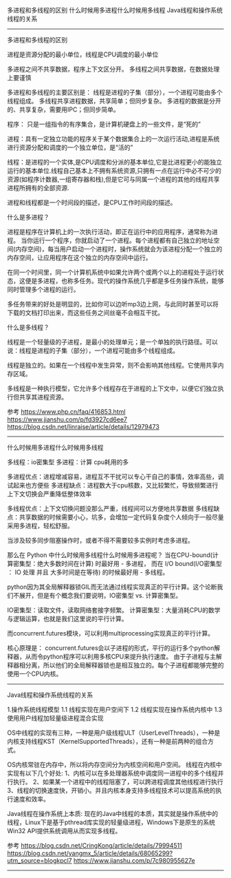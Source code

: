 多进程和多线程的区别
什么时候用多进程什么时候用多线程
Java线程和操作系统线程的关系


---------------------------------------------------------------------------------------------------------------------
多进程和多线程的区别

进程是资源分配的最小单位，线程是CPU调度的最小单位

多进程之间不共享数据，程序上下文区分开。
多线程之间共享数据，在数据处理上要谨慎


多进程和多线程的主要区别是：
线程是进程的子集（部分），一个进程可能由多个线程组成。
多线程共享进程数据，共享简单；但同步复杂。
多进程的数据是分开的、共享复杂，需要用IPC；但同步简单。


程序： 只是一组指令的有序集合，是计算机硬盘上的一些文件，是“死的”

进程：具有一定独立功能的程序关于某个数据集合上的一次运行活动,进程是系统进行资源分配和调度的一个独立单位，是“活的”

线程：是进程的一个实体,是CPU调度和分派的基本单位,它是比进程更小的能独立运行的基本单位.线程自己基本上不拥有系统资源,只拥有一点在运行中必不可少的资源(如程序计数器,一组寄存器和栈),但是它可与同属一个进程的其他的线程共享进程所拥有的全部资源.

进程和线程都是一个时间段的描述，是CPU工作时间段的描述。



什么是多进程？

进程是程序在计算机上的一次执行活动，即正在运行中的应用程序，通常称为进程。
当你运行一个程序，你就启动了一个进程。每个进程都有自己独立的地址空间(内存空间)，每当用户启动一个进程时，操作系统就会为该进程分配一个独立的内存空间，让应用程序在这个独立的内存空间中运行。

在同一个时间里，同一个计算机系统中如果允许两个或两个以上的进程处于运行状态，这便是多进程，也称多任务。现代的操作系统几乎都是多任务操作系统，能够同时管理多个进程的运行。

多任务带来的好处是明显的，比如你可以边听mp3边上网，与此同时甚至可以将下载的文档打印出来，而这些任务之间丝毫不会相互干扰。



什么是多线程？

线程是一个轻量级的子进程，是最小的处理单元；是一个单独的执行路径。可以说：线程是进程的子集（部分），一个进程可能由多个线程组成。

线程是独立的。如果在一个线程中发生异常，则不会影响其他线程。它使用共享内存区域。

多线程是一种执行模型，它允许多个线程存在于进程的上下文中，以便它们独立执行但共享其进程资源。





参考
https://www.php.cn/faq/416853.html
https://www.jianshu.com/p/fd3927cd6ee7
https://blog.csdn.net/linraise/article/details/12979473


---------------------------------------------------------------------------------------------------------------------
什么时候用多进程什么时候用多线程

多线程：io密集型 
多进程：计算 cpu耗用的多


多进程优点：进程增减容易，进程互不干扰可以专心干自己的事情，效率高些，调试起来也方便些
多进程缺点：进程数大于cpu核数，又比较繁忙，导致频繁进行上下文切换会严重降低整体效率


多线程优点：上下文切换问题没那么严重，线程间可以方便地共享数据
多线程缺点：共享数据的时候需要小心，坑多，会增加一定代码复杂度个人倾向于一般尽量采用多进程，轻松舒服。


当涉及较多同步阻塞操作时，或者不得不需要较多实例时考虑多进程。



那么在 Python 中什么时候用多线程什么时候用多进程呢？
当在CPU-bound(计算密集型：绝大多数时间在计算) 时最好用 - 多进程， 
而在 I/O bound(I/O密集型 ： IO 处理 并且 大多时间是在等待) 的时候最好用 - 多线程。

python因为其全局解释器锁GIL而无法通过线程实现真正的平行计算。这个论断我们不展开，但是有个概念我们要说明，IO密集型 vs. 计算密集型。

IO密集型：读取文件，读取网络套接字频繁。
计算密集型：大量消耗CPU的数学与逻辑运算，也就是我们这里说的平行计算。

而concurrent.futures模块，可以利用multiprocessing实现真正的平行计算。

核心原理是：
concurrent.futures会以子进程的形式，平行的运行多个python解释器，从而令python程序可以利用多核CPU来提升执行速度。
由于子进程与主解释器相分离，所以他们的全局解释器锁也是相互独立的。每个子进程都能够完整的使用一个CPU内核。



---------------------------------------------------------------------------------------------------------------------
Java线程和操作系统线程的关系

1.操作系统线程模型
1.1 线程实现在用户空间下
1.2 线程实现在操作系统内核中
1.3使用用户线程加轻量级进程混合实现


OS中线程的实现有三种，一种是用户级线程ULT（UserLevelThreads），一种是内核支持线程KST（KernelSupportedThreads），还有一种是前两种的组合方式。


OS内核常驻在内存中，所以将内存空间分为内核空间和用户空间。 线程在内核中实现有以下几个好处:
1、内核可以在多处理器系统中调度同一进程中的多个线程并行执行。
2、如果某一个进程中的线程阻塞了，可以跨进程调度其他线程进行执行
3、线程的切换速度快，开销小。并且内核本身支持多线程技术可以提高系统的执行速度和效率。



Java线程在操作系统上本质:
现在的Java中线程的本质，其实就是操作系统中的线程，Linux下是基于pthread库实现的轻量级进程，Windows下是原生的系统Win32 API提供系统调用从而实现多线程。



参考
https://blog.csdn.net/CringKong/article/details/79994511
https://blog.csdn.net/yangmx_5/article/details/68065299?utm_source=blogkpcl7
https://www.jianshu.com/p/7c980955627e


---------------------------------------------------------------------------------------------------------------------



